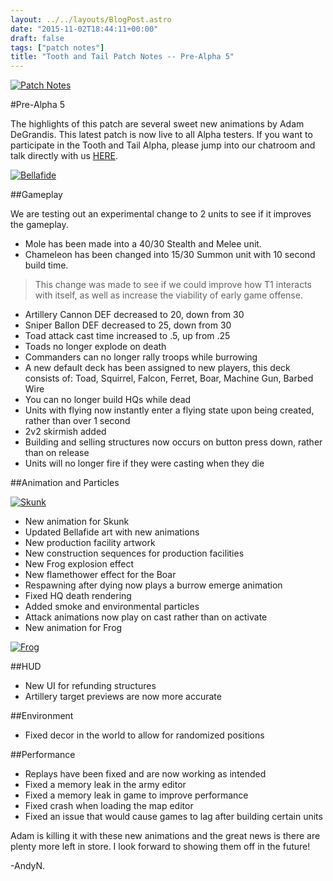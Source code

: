```yaml
---
layout: ../../layouts/BlogPost.astro
date: "2015-11-02T18:44:11+00:00"
draft: false
tags: ["patch notes"]
title: "Tooth and Tail Patch Notes -- Pre-Alpha 5"
---
```


[![Patch Notes](http://i.imgur.com/s38tpsj.png "Patch Notes")](http://i.imgur.com/s38tpsj.png)

#Pre-Alpha 5

The highlights of this patch are several sweet new animations by Adam DeGrandis. This latest patch is now live to all Alpha testers. If you want to participate in the Tooth and Tail Alpha, please jump into our chatroom and talk directly with us [HERE](http://www.pocketwatchgames.com/chat.html).

[![Bellafide](http://i.imgur.com/F7Tn5wf.gif "Bellafide")](http://i.imgur.com/F7Tn5wf.gif)

##Gameplay

We are testing out an experimental change to 2 units to see if it improves the gameplay.

- Mole has been made into a 40/30 Stealth and Melee unit.
- Chameleon has been changed into 15/30 Summon unit with 10 second build time.

> This change was made to see if we could improve how T1 interacts with itself, as well as increase the viability of early game offense.

- Artillery Cannon DEF decreased to 20, down from 30
- Sniper Ballon DEF decreased to 25, down from 30
- Toad attack cast time increased to .5, up from .25
- Toads no longer explode on death
- Commanders can no longer rally troops while burrowing
- A new default deck has been assigned to new players, this deck consists of: Toad, Squirrel, Falcon, Ferret, Boar, Machine Gun, Barbed Wire
- You can no longer build HQs while dead
- Units with flying now instantly enter a flying state upon being created, rather than over 1 second
- 2v2 skirmish added
- Building and selling structures now occurs on button press down, rather than on release
- Units will no longer fire if they were casting when they die

##Animation and Particles

[![Skunk](http://i.imgur.com/2JWkY1M.gif "Skunk")](http://i.imgur.com/2JWkY1M.gif)

- New animation for Skunk
- Updated Bellafide art with new animations
- New production facility artwork
- New construction sequences for production facilities
- New Frog explosion effect
- New flamethower effect for the Boar
- Respawning after dying now plays a burrow emerge animation
- Fixed HQ death rendering
- Added smoke and environmental particles
- Attack animations now play on cast rather than on activate
- New animation for Frog

[![Frog](http://i.imgur.com/b75F6cZ.gif "Frog")](http://i.imgur.com/b75F6cZ.gif)

##HUD

- New UI for refunding structures
- Artillery target previews are now more accurate

##Environment

- Fixed decor in the world to allow for randomized positions

##Performance

- Replays have been fixed and are now working as intended
- Fixed a memory leak in the army editor
- Fixed a memory leak in game to improve performance
- Fixed crash when loading the map editor
- Fixed an issue that would cause games to lag after building certain units

Adam is killing it with these new animations and the great news is there are plenty more left in store. I look forward to showing them off in the future!

-AndyN.
